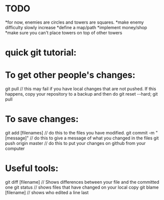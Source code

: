 # TODO
*for now, enemies are circles and towers are squares.
*make enemy difficulty slowly increase
*define a map/path
*implement money/shop
*make sure you can't place towers on top of other towers

# quick git tutorial:
# To get other people's changes:
git pull // this may fail if you have local changes that are not pushed. If this happens, copy your repository to a backup and then do git reset --hard; git pull

# To save changes:
git add [filenames] // do this to the files you have modified.
git commit -m "[message]" // do this to give a message of what you changed in the files
git push origin master // do this to put your changes on github from your computer


# Useful tools:

git diff [filename] // Shows differences between your file and the committed one
git status // shows files that have changed on your local copy
git blame [filename] // shows who edited a line last
